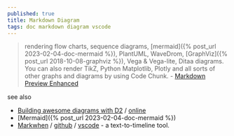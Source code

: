 ```yaml
---
published: true
title: Markdown Diagram
tags: doc markdown diagram vscode
---
```

> rendering flow charts, sequence diagrams, [mermaid]({% post_url 2023-02-04-doc-mermaid %}), PlantUML, WaveDrom, [GraphViz]({% post_url 2018-10-08-graphviz %}), Vega & Vega-lite, Ditaa diagrams. You can also render TikZ, Python Matplotlib, Plotly and all sorts of other graphs and diagrams by using Code Chunk. - [Markdown Preview Enhanced](https://shd101wyy.github.io/markdown-preview-enhanced/#/diagrams)

see also
- [Building awesome diagrams with D2](https://victorbjorklund.com/build-diagrams-as-code-with-d2-d2lang) / [online](https://play.d2lang.com/?script=qlDQtVOo5AIEAAD__w%3D%3D&) 
- [Mermaid]({% post_url 2023-02-04-doc-mermaid %})
- [Markwhen](https://docs.markwhen.com/) / [github](https://github.com/mark-when/markwhen) / [vscode](https://marketplace.visualstudio.com/items?itemName=Markwhen.markwhen) -  a text-to-timeline tool.
